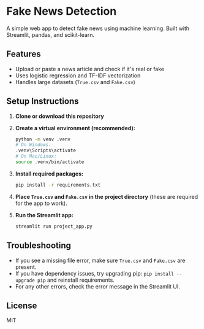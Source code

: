 # Fake News Detection

A simple web app to detect fake news using machine learning. Built with Streamlit, pandas, and scikit-learn.

## Features
- Upload or paste a news article and check if it's real or fake
- Uses logistic regression and TF-IDF vectorization
- Handles large datasets (`True.csv` and `Fake.csv`)

## Setup Instructions

1. **Clone or download this repository**

2. **Create a virtual environment (recommended):**
   ```bash
   python -m venv .venv
   # On Windows:
   .venv\Scripts\activate
   # On Mac/Linux:
   source .venv/bin/activate
   ```

3. **Install required packages:**
   ```bash
   pip install -r requirements.txt
   ```

4. **Place `True.csv` and `Fake.csv` in the project directory** (these are required for the app to work).

5. **Run the Streamlit app:**
   ```bash
   streamlit run project_app.py
   ```

## Troubleshooting
- If you see a missing file error, make sure `True.csv` and `Fake.csv` are present.
- If you have dependency issues, try upgrading pip: `pip install --upgrade pip` and reinstall requirements.
- For any other errors, check the error message in the Streamlit UI.

## License
MIT